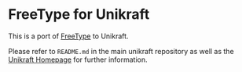 # FreeType for Unikraft

This is a port of [FreeType](https://freetype.org) to Unikraft.

Please refer to `README.md` in the main unikraft repository as well as the [Unikraft Homepage](https://unikraft.org/) for further information.

